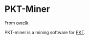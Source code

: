 # PKT-Miner

From [ovrclk](https://github.com/ovrclk/pkt-miner/blob/main/deploy.yaml)

PKT-miner is a mining software for [PKT](https://pkt.cash/).
